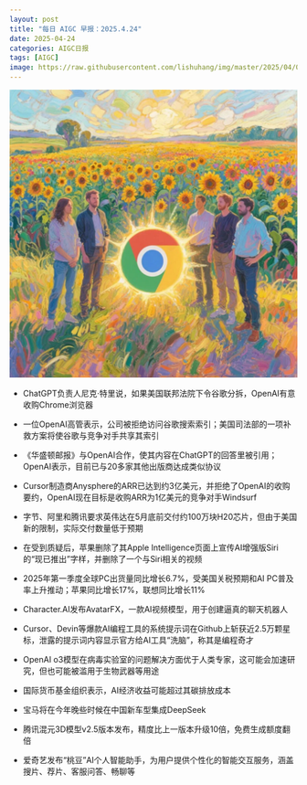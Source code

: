 ```yaml
---
layout: post
title: "每日 AIGC 早报：2025.4.24"
date: 2025-04-24
categories: AIGC日报
tags: [AIGC]
image: https://raw.githubusercontent.com/lishuhang/img/master/2025/04/0424-d.jpg
---
```


![封面图](https://raw.githubusercontent.com/lishuhang/img/master/2025/04/0424-d.jpg)

  - ChatGPT负责人尼克·特里说，如果美国联邦法院下令谷歌分拆，OpenAI有意收购Chrome浏览器

  - 一位OpenAI高管表示，公司被拒绝访问谷歌搜索索引；美国司法部的一项补救方案将使谷歌与竞争对手共享其索引

  - 《华盛顿邮报》与OpenAI合作，使其内容在ChatGPT的回答里被引用；OpenAI表示，目前已与20多家其他出版商达成类似协议

  - Cursor制造商Anysphere的ARR已达到约3亿美元，并拒绝了OpenAI的收购要约，OpenAI现在目标是收购ARR为1亿美元的竞争对手Windsurf

  - 字节、阿里和腾讯要求英伟达在5月底前交付约100万块H20芯片，但由于美国新的限制，实际交付数量低于预期

  - 在受到质疑后，苹果删除了其Apple Intelligence页面上宣传AI增强版Siri的“现已推出”字样，并删除了一个与Siri相关的视频

  - 2025年第一季度全球PC出货量同比增长6.7%，受美国关税预期和AI PC普及率上升推动；苹果同比增长17%，联想同比增长11%

  - Character.AI发布AvatarFX，一款AI视频模型，用于创建逼真的聊天机器人

  - Cursor、Devin等爆款AI编程工具的系统提示词在Github上斩获近2.5万颗星标，泄露的提示词内容显示官方给AI工具“洗脑”，称其是编程奇才

  - OpenAI o3模型在病毒实验室的问题解决方面优于人类专家，这可能会加速研究，但也可能被滥用于生物武器等用途

  - 国际货币基金组织表示，AI经济收益可能超过其碳排放成本

  - 宝马将在今年晚些时候在中国新车型集成DeepSeek

  - 腾讯混元3D模型v2.5版本发布，精度比上一版本升级10倍，免费生成额度翻倍

  - 爱奇艺发布“桃豆”AI个人智能助手，为用户提供个性化的智能交互服务，涵盖搜片、荐片、客服问答、畅聊等